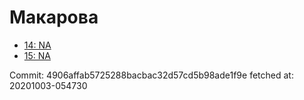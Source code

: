 # Макарова
- [14: NA](14.md)
- [15: NA](15.md)

Commit: 4906affab5725288bacbac32d57cd5b98ade1f9e
 fetched at: 20201003-054730
